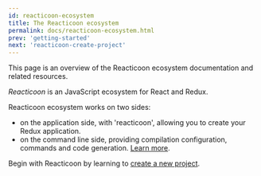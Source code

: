 ```yaml
---
id: reacticoon-ecosystem
title: The Reacticoon ecosystem
permalink: docs/reacticoon-ecosystem.html
prev: 'getting-started'
next: 'reacticoon-create-project'
---
```


This page is an overview of the Reacticoon ecosystem documentation and related resources.

_Reacticoon_ is an JavaScript ecosystem for React and Redux.

Reacticoon ecosystem works on two sides:

- on the application side, with 'reacticoon', allowing you to create your Redux application.
- on the command line side, providing compilation configuration, commands and code generation. [Learn more](./reacticoon-cli-configuration).

Begin with Reacticoon by learning to [create a new project](./reacticoon-create-project).
